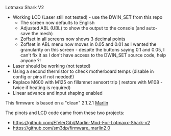 Lotmaxx Shark V2


* Working LCD (Laser still not tested) - use the DWIN_SET from this repo
    * The screen now defaults to English
    * Adjusted ABL (UBL) to show the output to the console (and auto-save the mesh)
    * Zoffset in all screens now shows 3 decimal points
    * Zoffset in ABL menu now moves in 0.05 and 0.01 as I wanted the granularity on this screen - despite the buttons saying 0.1 and 0.05, I can't fix it as I don't have access to the DWIN_SET source code, help anyone ?!
* Laser should be working (not tested)
* Using a second thermistor to check motherboard temps (disable in config or pins if not needed!)
* Replace M600 with M125 on fillamnet sensort trip ( restore with M108 - twice if heating is required)
* Linear advance and input shaping enabled

This firmware is based on a "clean" 2.1.2.1 [Marlin](https://github.com/MarlinFirmware/)

The pinots and LCD code came from these two projects:   
* https://github.com/EfelerGibi/Marlin-Mod-For-Lotmaxx-Shark-v2 
* https://github.com/sm3dp/firmware_marlin2.0 
